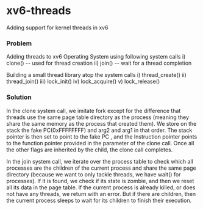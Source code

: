 # xv6-threads

Adding support for kernel threads in xv6

### Problem

Adding threads to xv6 Operating System using following system calls
i) clone() -- used for thread creation
ii) join() -- wait for a thread completion

Building a small thread library atop the system calls
i) thread_create()
ii) thread_join()
iii) lock_init()
iv) lock_acquire()
v) lock_release()

### Solution

In the clone system call, we imitate fork except for the difference that threads use the same page table directory as the process 
(meaning they share the same memory as the process that created them). 
We store on the stack the fake PC(0xFFFFFFFF) and arg2 and arg1 in that order. 
The stack pointer is then set to point to the fake PC , and the Instruction pointer points to the function pointer provided in the parameter of the clone call. 
Once all the other flags are inherited by the child, the clone call completes.

In the join system call, we iterate over the process table to check which all processes are the children of the current process and share the same page directory 
(because we want to only tackle threads, we have wait() for processes). 
If it is found, we check if its state is zombie, and then we reset all its data in the page table. 
If the current process is already killed, or does not have any threads, we return with an error. 
But if there are children, then the current process sleeps to wait for its children to finish their execution.
